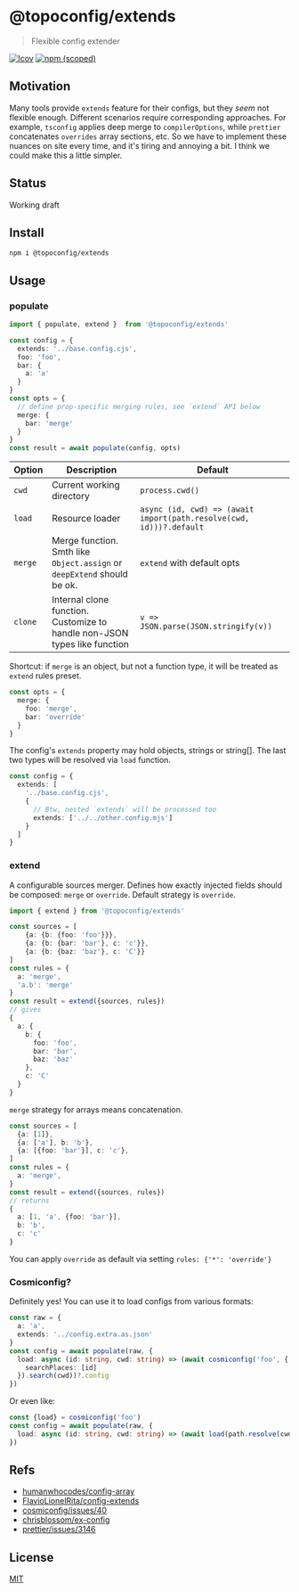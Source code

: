 # @topoconfig/extends
> Flexible config extender

[![lcov](https://img.shields.io/badge/dynamic/json?url=https%3A%2F%2Fgithub.com%2Fantongolub%2Fmisc%2Freleases%2Fdownload%2Flcov%2Flcov-sum.json&query=%24.scopes.packages_topoconfig_extends.max&label=lcov&color=brightgreen)](https://github.com/antongolub/misc/releases/download/lcov/lcov.info)
[![npm (scoped)](https://img.shields.io/npm/v/@topoconfig/extends/latest.svg?label=npm&color=white)](https://www.npmjs.com/package/@topoconfig/extends)

## Motivation
Many tools provide `extends` feature for their configs, but they _seem_ not flexible enough. Different scenarios require corresponding approaches. For example, `tsconfig` applies deep merge to `compilerOptions`, while `prettier` concatenates `overrides` array sections, etc. So we have to implement these nuances on site every time, and it's tiring and annoying a bit. I think we could make this a little simpler.

## Status
Working draft

## Install
```shell
npm i @topoconfig/extends
```

## Usage
### populate
```ts
import { populate, extend }  from '@topoconfig/extends'

const config = {
  extends: '../base.config.cjs',
  foo: 'foo',
  bar: {
    a: 'a'
  }
}
const opts = {
  // define prop-specific merging rules, see `extend` API below
  merge: {
    bar: 'merge'
  }
}
const result = await populate(config, opts)
```

| Option | Description                                                               | Default                                                             |
|---|---------------------------------------------------------------------------|---------------------------------------------------------------------|
| `cwd` | Current working directory                                                 | `process.cwd()`                                                     |
| `load` | Resource loader                                                           | `async (id, cwd) => (await import(path.resolve(cwd, id)))?.default` |
| `merge` | Merge function. Smth like `Object.assign` or `deepExtend` should be ok.   | `extend` with default opts                                          |
| `clone` | Internal clone function. Customize to handle non-JSON types like function | `v => JSON.parse(JSON.stringify(v))`                                |

Shortcut: if `merge` is an object, but not a function type, it will be treated as `extend` rules preset.
```ts
const opts = {
  merge: {
    foo: 'merge',
    bar: 'override'
  }
}
```
The config's `extends` property may hold objects, strings or string[]. The last two types will be resolved via `load` function.
```ts
const config = {
  extends: [
    '../base.config.cjs',
    {
      // Btw, nested `extends` will be processed too
      extends: ['../../other.config.mjs']
    }
  ]
}
```

### extend
A configurable sources merger. Defines how exactly injected fields should be composed: `merge` or `override`. Default strategy is `override`.

```ts
import { extend } from '@topoconfig/extends'

const sources = [
    {a: {b: {foo: 'foo'}}},
    {a: {b: {bar: 'bar'}, c: 'c'}},
    {a: {b: {baz: 'baz'}, c: 'C'}}
]
const rules = {
  a: 'merge',
  'a.b': 'merge'
}
const result = extend({sources, rules})
// gives
{
  a: {
    b: {
      foo: 'foo',
      bar: 'bar',
      baz: 'baz'
    },
    c: 'C'
  }
}
```

`merge` strategy for arrays means concatenation.
```ts
const sources = [
  {a: [1]},
  {a: ['a'], b: 'b'},
  {a: [{foo: 'bar'}], c: 'c'},
]
const rules = {
  a: 'merge',
}
const result = extend({sources, rules})
// returns
{
  a: [1, 'a', {foo: 'bar'}],
  b: 'b',
  c: 'c'
}
```
You can apply `override` as default via setting `rules: {'*': 'override'}`

### Cosmiconfig?
Definitely yes! You can use it to load configs from various formats:
```ts
const raw = {
  a: 'a',
  extends: '../config.extra.as.json'
}
const config = await populate(raw, {
  load: async (id: string, cwd: string) => (await cosmiconfig('foo', {
    searchPlaces: [id]
  }).search(cwd))?.config
})
```
Or even like:
```ts
const {load} = cosmiconfig('foo')
const config = await populate(raw, {
  load: async (id: string, cwd: string) => (await load(path.resolve(cwd, id)))?.config
})
```

## Refs
* [humanwhocodes/config-array](https://github.com/humanwhocodes/config-array)
* [FlavioLionelRita/config-extends](https://github.com/FlavioLionelRita/config-extends)
* [cosmiconfig/issues/40](https://github.com/cosmiconfig/cosmiconfig/issues/40)
* [chrisblossom/ex-config](https://github.com/chrisblossom/ex-config)
* [prettier/issues/3146](https://github.com/prettier/prettier/issues/3146)

## License
[MIT](./LICENSE)

